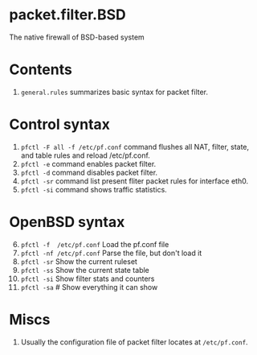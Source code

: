 # packet.filter.BSD
The native firewall of BSD-based system

# Contents
1) `general.rules` summarizes basic syntax for packet filter.

# Control syntax
1) `pfctl -F all -f /etc/pf.conf` command flushes all NAT, filter, state, and table rules and reload /etc/pf.conf.
2) `pfctl -e` command enables packet filter.
3) `pfctl -d` command disables packet filter.
4) `pfctl -sr` command list present fliter packet rules for interface eth0.
5) `pfctl -si` command shows traffic statistics.

# OpenBSD syntax
6) `pfctl -f  /etc/pf.conf`	Load the pf.conf file
7) `pfctl -nf /etc/pf.conf`	Parse the file, but don't load it
8) `pfctl -sr`		Show the current ruleset
9) `pfctl -ss`		Show the current state table
10) `pfctl -si`		Show filter stats and counters
11) `pfctl -sa`		# Show everything it can show

# Miscs
1) Usually the configuration file of packet filter locates at `/etc/pf.conf`.
